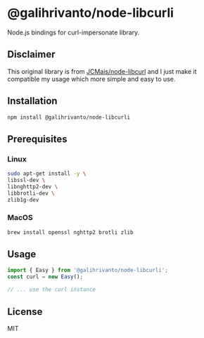 # @galihrivanto/node-libcurli

Node.js bindings for curl-impersonate library.

## Disclaimer
This original library is from [JCMais/node-libcurl](https://github.com/JCMais/node-libcurl) and I just make it compatible my usage which more simple and easy to use.

## Installation
```bash
npm install @galihrivanto/node-libcurli
```

## Prerequisites
### Linux
```bash
sudo apt-get install -y \
libssl-dev \
libnghttp2-dev \
libbrotli-dev \
zlib1g-dev
```

### MacOS
```bash
brew install openssl nghttp2 brotli zlib
```

## Usage
```ts
import { Easy } from '@galihrivanto/node-libcurli';
const curl = new Easy();

// ... use the curl instance
```

## License

MIT